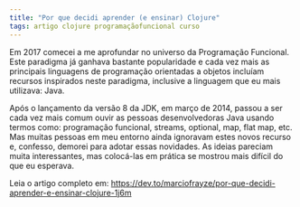 ```yaml
---
title: "Por que decidi aprender (e ensinar) Clojure"
tags: artigo clojure programaçãofuncional curso
---
```


Em 2017 comecei a me aprofundar no universo da Programação Funcional. Este paradigma já ganhava bastante popularidade e cada vez mais as principais linguagens de programação orientadas a objetos incluíam recursos inspirados neste paradigma, inclusive a linguagem que eu mais utilizava: Java.

Após o lançamento da versão 8 da JDK, em março de 2014, passou a ser cada vez mais comum ouvir as pessoas desenvolvedoras Java usando termos como: programação funcional, streams, optional, map, flat map, etc. Mas muitas pessoas em meu entorno ainda ignoravam estes novos recurso e, confesso, demorei para adotar essas novidades. As ideias pareciam muita interessantes, mas colocá-las em prática se mostrou mais difícil do que eu esperava.

Leia o artigo completo em: https://dev.to/marciofrayze/por-que-decidi-aprender-e-ensinar-clojure-1j6m
